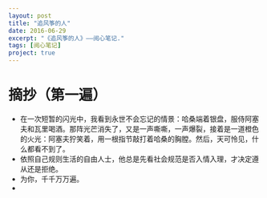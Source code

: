 ```yaml
---
layout: post
title: "追风筝的人"
date: 2016-06-29
excerpt: "《追风筝的人》——阅心笔记."
tags: [阅心笔记]
project: true
---
```


# 摘抄（第一遍）

* 在一次短暂的闪光中，我看到永世不会忘记的情景：哈桑端着银盘，服侍阿塞夫和瓦里喝酒。那阵光芒消失了，又是一声嘶嘶，一声爆裂，接着是一道橙色的火光：阿塞夫狞笑着，用一根指节敲打着哈桑的胸膛。然后，天可怜见，什么都看不到了。
* 依照自己规则生活的自由人士，他总是先看社会规范是否入情入理，才决定遵从还是拒绝。
* 为你，千千万万遍。
* 
